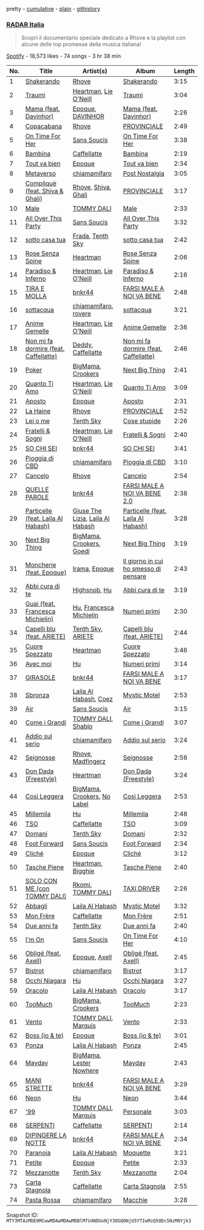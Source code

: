 pretty - [cumulative](/playlists/cumulative/37i9dQZF1DWVjDgOMO8jZl.md) - [plain](/playlists/plain/37i9dQZF1DWVjDgOMO8jZl) - [githistory](https://github.githistory.xyz/mackorone/spotify-playlist-archive/blob/main/playlists/plain/37i9dQZF1DWVjDgOMO8jZl)

### [RADAR Italia](https://open.spotify.com/playlist/37i9dQZF1DWVjDgOMO8jZl)

> Scopri il documentario speciale dedicato a Rhove e la playlist con alcune delle top promesse della musica italiana!

[Spotify](https://open.spotify.com/user/spotify) - 18,573 likes - 74 songs - 3 hr 38 min

| No. | Title | Artist(s) | Album | Length |
|---|---|---|---|---|
| 1 | [Shakerando](https://open.spotify.com/track/4EC028SvtlC25iHQSG2OIa) | [Rhove](https://open.spotify.com/artist/44DWomjW1oDuxIoBIRpmQ4) | [Shakerando](https://open.spotify.com/album/4ZF92wezwJWluQn4CQcXLJ) | 3:15 |
| 2 | [Traumi](https://open.spotify.com/track/2LIM6FxHKqRUcz2gP3byUc) | [Heartman](https://open.spotify.com/artist/7lfWprbkwMtTCuOoKGoYNt), [Lie O'Neill](https://open.spotify.com/artist/3Tg6pYYnrDvaPH2OwyMl3S) | [Traumi](https://open.spotify.com/album/6PddgCmogPiR4yyC6X8chF) | 3:04 |
| 3 | [Mama \(feat\. Davinhor\)](https://open.spotify.com/track/2Q1FMfXs5tOT9Y5JzTwyBW) | [Epoque](https://open.spotify.com/artist/5xNhapdkr2QQJoAkK9h67k), [DAVINHOR](https://open.spotify.com/artist/3viiIGEp9jn0sKz4K0D6HT) | [Mama \(feat\. Davinhor\)](https://open.spotify.com/album/5DaFcleIdZFZDsvx4C4ftg) | 2:26 |
| 4 | [Copacabana](https://open.spotify.com/track/5S7fTiSn3bpJF9UMCp9j97) | [Rhove](https://open.spotify.com/artist/44DWomjW1oDuxIoBIRpmQ4) | [PROVINCIALE](https://open.spotify.com/album/3neHYsGA6MSGSahkig6gCq) | 2:49 |
| 5 | [On Time For Her](https://open.spotify.com/track/4Y5ew6TxDKSirbM8wHYbms) | [Sans Soucis](https://open.spotify.com/artist/4vXFvvWirlvTwcl184KfDc) | [On Time For Her](https://open.spotify.com/album/2wjZrsSc136umDWRM6kMap) | 3:38 |
| 6 | [Bambina](https://open.spotify.com/track/3ConKv3XVOlkcQp0SfaHA3) | [Caffellatte](https://open.spotify.com/artist/7xmNRoYqVgsIiyIwRxrlay) | [Bambina](https://open.spotify.com/album/4RVpMxTNK77CJp8ddQbJjL) | 2:19 |
| 7 | [Tout va bien](https://open.spotify.com/track/4iuWGd3OWbHzzA8dCWoXTn) | [Epoque](https://open.spotify.com/artist/5xNhapdkr2QQJoAkK9h67k) | [Tout va bien](https://open.spotify.com/album/1Mixzi6JgQWY5499xR8ohL) | 2:34 |
| 8 | [Metaverso](https://open.spotify.com/track/4dCMB4V9Zyncd8oFAzWRSZ) | [chiamamifaro](https://open.spotify.com/artist/7IkCnJuIFuZyvZb60a5DEe) | [Post Nostalgia](https://open.spotify.com/album/0ULpaUUm6A6JluH0fnHWiv) | 3:05 |
| 9 | [Compliquè \(feat\. Shiva & Ghali\)](https://open.spotify.com/track/4NAGAsgNfPY2zoP8JfSGXc) | [Rhove](https://open.spotify.com/artist/44DWomjW1oDuxIoBIRpmQ4), [Shiva](https://open.spotify.com/artist/2K5nCggbhSZ00YCYP5qkZS), [Ghali](https://open.spotify.com/artist/3egWSWp7Y4FyCKIyvXbw7L) | [PROVINCIALE](https://open.spotify.com/album/3neHYsGA6MSGSahkig6gCq) | 3:17 |
| 10 | [Male](https://open.spotify.com/track/0BrwoWkbdxvvFnJohaw2pp) | [TOMMY DALI](https://open.spotify.com/artist/0dus12DVjr0hoFaUDOz9B5) | [Male](https://open.spotify.com/album/0SR5JsqwgUC0QxrR1dzBVO) | 2:33 |
| 11 | [All Over This Party](https://open.spotify.com/track/4Wbfb7B6ke5nJZUHX0P7mk) | [Sans Soucis](https://open.spotify.com/artist/4vXFvvWirlvTwcl184KfDc) | [All Over This Party](https://open.spotify.com/album/4ofp2cEcuD3oelw7Qp3ooz) | 3:32 |
| 12 | [sotto casa tua](https://open.spotify.com/track/1IRpiETZQGRNecgAfJOmHe) | [Frada](https://open.spotify.com/artist/1khPlpMPliiZeK53WWSWXY), [Tenth Sky](https://open.spotify.com/artist/2VFljEy461d5COnyYGISD1) | [sotto casa tua](https://open.spotify.com/album/4kLQ38DsCUQ4RPDwmWweWu) | 2:42 |
| 13 | [Rose Senza Spine](https://open.spotify.com/track/2XJc9OFlT2gWcieSgxlfHP) | [Heartman](https://open.spotify.com/artist/7lfWprbkwMtTCuOoKGoYNt) | [Rose Senza Spine](https://open.spotify.com/album/4LCVI9qr0bxmKQUfX7OaIH) | 2:06 |
| 14 | [Paradiso & Inferno](https://open.spotify.com/track/4jmdFKP6vJlEOgTXTftaHW) | [Heartman](https://open.spotify.com/artist/7lfWprbkwMtTCuOoKGoYNt), [Lie O'Neill](https://open.spotify.com/artist/3Tg6pYYnrDvaPH2OwyMl3S) | [Paradiso & Inferno](https://open.spotify.com/album/5pS1WGsTET4iAXgeueFCM9) | 2:16 |
| 15 | [TIRA E MOLLA](https://open.spotify.com/track/57dc9zSqLocF0MjIAv6Yjx) | [bnkr44](https://open.spotify.com/artist/1lwGYDWoXC7E5wDNYZBurw) | [FARSI MALE A NOI VA BENE](https://open.spotify.com/album/4kyZ7s8g1iT6LZAHJAcd29) | 2:48 |
| 16 | [sottacqua](https://open.spotify.com/track/2Pdr33YqelbFwPepOAwBQy) | [chiamamifaro](https://open.spotify.com/artist/7IkCnJuIFuZyvZb60a5DEe), [rovere](https://open.spotify.com/artist/5epzSn98pqluCq6hyGu3ux) | [sottacqua](https://open.spotify.com/album/0zj4qpoGerASVYBsq8uy2z) | 3:21 |
| 17 | [Anime Gemelle](https://open.spotify.com/track/3USBXXTmwCuu6AGrOIztpf) | [Heartman](https://open.spotify.com/artist/7lfWprbkwMtTCuOoKGoYNt), [Lie O'Neill](https://open.spotify.com/artist/3Tg6pYYnrDvaPH2OwyMl3S) | [Anime Gemelle](https://open.spotify.com/album/683rWb7DEe9DWOAIjyz6JB) | 2:36 |
| 18 | [Non mi fa dormire \(feat\. Caffellatte\)](https://open.spotify.com/track/3V2nxW0jTVF60OKbNepxUn) | [Deddy](https://open.spotify.com/artist/7FoxLMG7HePgQvwDfJj7VR), [Caffellatte](https://open.spotify.com/artist/7xmNRoYqVgsIiyIwRxrlay) | [Non mi fa dormire \(feat\. Caffellatte\)](https://open.spotify.com/album/535CWlyiMJgJOgRvbyDF4R) | 2:46 |
| 19 | [Poker](https://open.spotify.com/track/6wHgwzvhFNFT01ecGXNGrI) | [BigMama](https://open.spotify.com/artist/5A0upF7YOXwWW0R5EuahcF), [Crookers](https://open.spotify.com/artist/3o1cwVQfiDWafhYA02k13C) | [Next Big Thing](https://open.spotify.com/album/0TeCxhwt1zggy58jurdvMA) | 2:41 |
| 20 | [Quanto Ti Amo](https://open.spotify.com/track/1NhWxGIXtR2rEfxSvc5hXb) | [Heartman](https://open.spotify.com/artist/7lfWprbkwMtTCuOoKGoYNt), [Lie O'Neill](https://open.spotify.com/artist/3Tg6pYYnrDvaPH2OwyMl3S) | [Quanto Ti Amo](https://open.spotify.com/album/5Z8aea17ANp1pI8q89O7fL) | 3:09 |
| 21 | [Aposto](https://open.spotify.com/track/3KA9IQQuAumlMXg0GxWdKg) | [Epoque](https://open.spotify.com/artist/5xNhapdkr2QQJoAkK9h67k) | [Aposto](https://open.spotify.com/album/1hHnzj2rQ4boFeXBLROIXO) | 2:31 |
| 22 | [La Haine](https://open.spotify.com/track/7BW4fxpnJjIU1ETT6pdSJW) | [Rhove](https://open.spotify.com/artist/44DWomjW1oDuxIoBIRpmQ4) | [PROVINCIALE](https://open.spotify.com/album/3neHYsGA6MSGSahkig6gCq) | 2:52 |
| 23 | [Lei o me](https://open.spotify.com/track/782YSINOuz9ON86WgTeuRD) | [Tenth Sky](https://open.spotify.com/artist/2VFljEy461d5COnyYGISD1) | [Cose stupide](https://open.spotify.com/album/6F7JTOZTCThGzDo6DV1vdq) | 2:26 |
| 24 | [Fratelli & Sogni](https://open.spotify.com/track/7eU88luluIpbVBs3RTYyOd) | [Heartman](https://open.spotify.com/artist/7lfWprbkwMtTCuOoKGoYNt), [Lie O'Neill](https://open.spotify.com/artist/3Tg6pYYnrDvaPH2OwyMl3S) | [Fratelli & Sogni](https://open.spotify.com/album/5aVhpSwVPul3AWaTWq5NZG) | 2:40 |
| 25 | [SO CHI SEI](https://open.spotify.com/track/3uNwqefXvTVJROzoGzOMCj) | [bnkr44](https://open.spotify.com/artist/1lwGYDWoXC7E5wDNYZBurw) | [SO CHI SEI](https://open.spotify.com/album/7H4olKm9KSm2stKpSkih6N) | 3:41 |
| 26 | [Pioggia di CBD](https://open.spotify.com/track/5eL7azGDSAndUemSxGm79B) | [chiamamifaro](https://open.spotify.com/artist/7IkCnJuIFuZyvZb60a5DEe) | [Pioggia di CBD](https://open.spotify.com/album/4UcG471p9uZwNJUGLRG4Ib) | 3:10 |
| 27 | [Cancelo](https://open.spotify.com/track/4lstxdn27jZqnTuyaLeJfq) | [Rhove](https://open.spotify.com/artist/44DWomjW1oDuxIoBIRpmQ4) | [Cancelo](https://open.spotify.com/album/4elXQH4dGGNYwjy8f7UcB8) | 2:54 |
| 28 | [QUELLE PAROLE](https://open.spotify.com/track/44FeZREhPwoT8lYNImkVV6) | [bnkr44](https://open.spotify.com/artist/1lwGYDWoXC7E5wDNYZBurw) | [FARSI MALE A NOI VA BENE 2.0](https://open.spotify.com/album/3V5mL95C6ca2X7UoQAwGpo) | 2:38 |
| 29 | [Particelle \(feat\. Laila Al Habash\)](https://open.spotify.com/track/2w75dcKrvv4GRShZ4JEsFx) | [Giuse The Lizia](https://open.spotify.com/artist/5RUZs42sw44u16SpQQvubK), [Laila Al Habash](https://open.spotify.com/artist/6TlzdBQJ60fuenBUtDARlg) | [Particelle \(feat\. Laila Al Habash\)](https://open.spotify.com/album/1vlzf9KjSJ3Bm8T6MoGbas) | 3:28 |
| 30 | [Next Big Thing](https://open.spotify.com/track/3kkvWnuim3d3n9qXCBg9mT) | [BigMama](https://open.spotify.com/artist/5A0upF7YOXwWW0R5EuahcF), [Crookers](https://open.spotify.com/artist/3o1cwVQfiDWafhYA02k13C), [Goedi](https://open.spotify.com/artist/7bZowks3ghYkw5ywye26j9) | [Next Big Thing](https://open.spotify.com/album/0TeCxhwt1zggy58jurdvMA) | 3:19 |
| 31 | [Moncherie \(feat\. Epoque\)](https://open.spotify.com/track/3WEIhQXeExw6gRwxvOa1Ny) | [Irama](https://open.spotify.com/artist/5iot8OPcosJN9nCl7I5SdK), [Epoque](https://open.spotify.com/artist/5xNhapdkr2QQJoAkK9h67k) | [Il giorno in cui ho smesso di pensare](https://open.spotify.com/album/2bL1yZKdgMo1syeyCYDwhq) | 2:43 |
| 32 | [Abbi cura di te](https://open.spotify.com/track/0GNs56eb5LSYISdi3akjeR) | [Highsnob](https://open.spotify.com/artist/47RMRcPX8zWGaiMSZRuOd4), [Hu](https://open.spotify.com/artist/1XZA7vX3UDejpAFJtywlL6) | [Abbi cura di te](https://open.spotify.com/album/6XSxwHFDbUJ45wNnn6JklQ) | 3:19 |
| 33 | [Guai \(feat\. Francesca Michielin\)](https://open.spotify.com/track/34hOXJuqGnxRVg0B5eDrpG) | [Hu](https://open.spotify.com/artist/1XZA7vX3UDejpAFJtywlL6), [Francesca Michielin](https://open.spotify.com/artist/4jFlmD92WULLlaRS8Cj6QS) | [Numeri primi](https://open.spotify.com/album/72dqKyvNBKYp2LT4KC38vH) | 2:30 |
| 34 | [Capelli blu \(feat\. ARIETE\)](https://open.spotify.com/track/5sXsXtwDBgINAVwhoX6Ys2) | [Tenth Sky](https://open.spotify.com/artist/2VFljEy461d5COnyYGISD1), [ARIETE](https://open.spotify.com/artist/2T4kh33TYdnDesvlQyRst8) | [Capelli blu \(feat\. ARIETE\)](https://open.spotify.com/album/1uAagTn6V0Uy7auhsgOCR5) | 2:44 |
| 35 | [Cuore Spezzato](https://open.spotify.com/track/7zKKDIJ2O9hU60D0QAMovz) | [Heartman](https://open.spotify.com/artist/7lfWprbkwMtTCuOoKGoYNt) | [Cuore Spezzato](https://open.spotify.com/album/6XhfFeVmH0ZjtKfhGRDRTq) | 3:46 |
| 36 | [Avec moi](https://open.spotify.com/track/4b3d5gAAIUUhbzhRjQAZ97) | [Hu](https://open.spotify.com/artist/1XZA7vX3UDejpAFJtywlL6) | [Numeri primi](https://open.spotify.com/album/72dqKyvNBKYp2LT4KC38vH) | 3:14 |
| 37 | [GIRASOLE](https://open.spotify.com/track/6Q5BuRgXZOWItqzvZfjKxw) | [bnkr44](https://open.spotify.com/artist/1lwGYDWoXC7E5wDNYZBurw) | [FARSI MALE A NOI VA BENE](https://open.spotify.com/album/4kyZ7s8g1iT6LZAHJAcd29) | 3:17 |
| 38 | [Sbronza](https://open.spotify.com/track/13O6v6qGF3GI60fKpFkJIU) | [Laila Al Habash](https://open.spotify.com/artist/6TlzdBQJ60fuenBUtDARlg), [Coez](https://open.spotify.com/artist/5dXlc7MnpaTeUIsHLVe3n4) | [Mystic Motel](https://open.spotify.com/album/1DuxRyJopWZslxD48VCaa4) | 2:53 |
| 39 | [Air](https://open.spotify.com/track/4n73tZIQt1h4Fp4YU68eDP) | [Sans Soucis](https://open.spotify.com/artist/4vXFvvWirlvTwcl184KfDc) | [Air](https://open.spotify.com/album/2VRyPaFCaZiIaIDC3ZS6fO) | 3:15 |
| 40 | [Come i Grandi](https://open.spotify.com/track/1DOajHZ9LD7MlNVHz8NMup) | [TOMMY DALI](https://open.spotify.com/artist/0dus12DVjr0hoFaUDOz9B5), [Shablo](https://open.spotify.com/artist/6hkKbkZGvAXuvle2FhCnxy) | [Come i Grandi](https://open.spotify.com/album/61zWMNozdieRSJKQw1nzyR) | 3:07 |
| 41 | [Addio sul serio](https://open.spotify.com/track/0hPJkAuxZXnVCIEJPsAOaD) | [chiamamifaro](https://open.spotify.com/artist/7IkCnJuIFuZyvZb60a5DEe) | [Addio sul serio](https://open.spotify.com/album/0UEOp8rylvCtOqtJ98FpfP) | 3:24 |
| 42 | [Seignosse](https://open.spotify.com/track/1aHWdsWQooVkRhZL2oU8m2) | [Rhove](https://open.spotify.com/artist/44DWomjW1oDuxIoBIRpmQ4), [Madfingerz](https://open.spotify.com/artist/4VmOlyJsnQB93ZIGMO2XWo) | [Seignosse](https://open.spotify.com/album/5TmDheBbiIysuxMl2Qjhfg) | 2:56 |
| 43 | [Don Dada \(Freestyle\)](https://open.spotify.com/track/6jo48Qtrytwsr8kQeWxxAO) | [Heartman](https://open.spotify.com/artist/7lfWprbkwMtTCuOoKGoYNt) | [Don Dada \(Freestyle\)](https://open.spotify.com/album/5GxifqmiUiBmR2T4kZFuWX) | 3:24 |
| 44 | [Così Leggera](https://open.spotify.com/track/27gcKMZcvsiwyVdo0XFZLB) | [BigMama](https://open.spotify.com/artist/5A0upF7YOXwWW0R5EuahcF), [Crookers](https://open.spotify.com/artist/3o1cwVQfiDWafhYA02k13C), [No Label](https://open.spotify.com/artist/7eSQIwqpU7HGvEQVgcMqQx) | [Così Leggera](https://open.spotify.com/album/0Rjhyjo9x4aI0siMTVlOlj) | 2:53 |
| 45 | [Millemila](https://open.spotify.com/track/21Z6MRumkQbvgyfXPrrMrW) | [Hu](https://open.spotify.com/artist/1XZA7vX3UDejpAFJtywlL6) | [Millemila](https://open.spotify.com/album/5TdbB1CB4H90cDWSHlBFNC) | 2:48 |
| 46 | [TSO](https://open.spotify.com/track/361XEjtQol1QjvRNNKZisL) | [Caffellatte](https://open.spotify.com/artist/7xmNRoYqVgsIiyIwRxrlay) | [TSO](https://open.spotify.com/album/2DPY9Y2HcDleJW1LuAlkan) | 3:09 |
| 47 | [Domani](https://open.spotify.com/track/3yMk7pMnagDE4UX7H70RFp) | [Tenth Sky](https://open.spotify.com/artist/2VFljEy461d5COnyYGISD1) | [Domani](https://open.spotify.com/album/07z28nrfMwEHEZCJM4Mecu) | 2:32 |
| 48 | [Foot Forward](https://open.spotify.com/track/3Dm9mSyalSfqHdUPX5TLyR) | [Sans Soucis](https://open.spotify.com/artist/4vXFvvWirlvTwcl184KfDc) | [Foot Forward](https://open.spotify.com/album/6e3Yr0Yj7NM3ejYig0CyMK) | 2:34 |
| 49 | [Cliché](https://open.spotify.com/track/7feAP0q0KS4DW0blbHK7Pn) | [Epoque](https://open.spotify.com/artist/5xNhapdkr2QQJoAkK9h67k) | [Cliché](https://open.spotify.com/album/6bYA5jFVkSwtq3cFpGCvOz) | 3:12 |
| 50 | [Tasche Piene](https://open.spotify.com/track/6FDnLloftKFqfavEIxGJy2) | [Heartman](https://open.spotify.com/artist/7lfWprbkwMtTCuOoKGoYNt), [Bigghie](https://open.spotify.com/artist/2nLSzxzEXcb6ZSqSjWNnul) | [Tasche Piene](https://open.spotify.com/album/1rqwu4TY5aQVaipvV6TED7) | 2:40 |
| 51 | [SOLO CON ME \(con TOMMY DALI\)](https://open.spotify.com/track/6v03mGE1388jzs9Ufvivia) | [Rkomi](https://open.spotify.com/artist/056KMTw6IztdQjBmFfVyO3), [TOMMY DALI](https://open.spotify.com/artist/0dus12DVjr0hoFaUDOz9B5) | [TAXI DRIVER](https://open.spotify.com/album/4D04TN7Kw7Bq98kfDjUmgh) | 2:26 |
| 52 | [Abbagli](https://open.spotify.com/track/7Fo4H8E05oL7czxsEaHLo1) | [Laila Al Habash](https://open.spotify.com/artist/6TlzdBQJ60fuenBUtDARlg) | [Mystic Motel](https://open.spotify.com/album/1DuxRyJopWZslxD48VCaa4) | 3:32 |
| 53 | [Mon Frère](https://open.spotify.com/track/0ECjuTZzoNxv8hRSYS05AX) | [Caffellatte](https://open.spotify.com/artist/7xmNRoYqVgsIiyIwRxrlay) | [Mon Frère](https://open.spotify.com/album/4oNPumU0MDQmVBp22tZLil) | 2:51 |
| 54 | [Due anni fa](https://open.spotify.com/track/1kSspMQ30u9gHEiRlXvlMm) | [Tenth Sky](https://open.spotify.com/artist/2VFljEy461d5COnyYGISD1) | [Due anni fa](https://open.spotify.com/album/3RB9f0yIzMt3fNDTTT8xx7) | 2:40 |
| 55 | [I'm On](https://open.spotify.com/track/2wo5YYmTIeGhE6tbf0c0NN) | [Sans Soucis](https://open.spotify.com/artist/4vXFvvWirlvTwcl184KfDc) | [On Time For Her](https://open.spotify.com/album/2wjZrsSc136umDWRM6kMap) | 4:10 |
| 56 | [Obligé \(feat\. Axell\)](https://open.spotify.com/track/3ylACUPfBSPxP7KE1QRvxP) | [Epoque](https://open.spotify.com/artist/5xNhapdkr2QQJoAkK9h67k), [Axell](https://open.spotify.com/artist/2ySYVtBVDE24iUcJGfHRka) | [Obligé \(feat\. Axell\)](https://open.spotify.com/album/6SYrKjw00rrplLbusba2Cn) | 2:45 |
| 57 | [Bistrot](https://open.spotify.com/track/6BVYZ55BxhxYxOH4Tfid77) | [chiamamifaro](https://open.spotify.com/artist/7IkCnJuIFuZyvZb60a5DEe) | [Bistrot](https://open.spotify.com/album/67PCJjaYPG1cUjD9KXpQVm) | 3:17 |
| 58 | [Occhi Niagara](https://open.spotify.com/track/6FAt6ZLFlPpjg26N5vZcIJ) | [Hu](https://open.spotify.com/artist/1XZA7vX3UDejpAFJtywlL6) | [Occhi Niagara](https://open.spotify.com/album/5e4Ja9BU1I6flN0insmf1y) | 3:27 |
| 59 | [Oracolo](https://open.spotify.com/track/33SLkWv2MYlUhtUiIyy6hH) | [Laila Al Habash](https://open.spotify.com/artist/6TlzdBQJ60fuenBUtDARlg) | [Oracolo](https://open.spotify.com/album/1aHsVu3iBZ3EWqm3U0R4Oy) | 3:17 |
| 60 | [TooMuch](https://open.spotify.com/track/4xNJDgvIlMjFIVTr7Fz72j) | [BigMama](https://open.spotify.com/artist/5A0upF7YOXwWW0R5EuahcF), [Crookers](https://open.spotify.com/artist/3o1cwVQfiDWafhYA02k13C) | [TooMuch](https://open.spotify.com/album/5W1SrEyT5psrYtuyqkOyCi) | 2:23 |
| 61 | [Vento](https://open.spotify.com/track/5t5qgKLqicCX7qrbYR3GHM) | [TOMMY DALI](https://open.spotify.com/artist/0dus12DVjr0hoFaUDOz9B5), [Marquis](https://open.spotify.com/artist/085cKKfPPbCCfU5LBPXkuC) | [Vento](https://open.spotify.com/album/0tEm7FepTMZ4JgfloAAQrJ) | 2:33 |
| 62 | [Boss \(io & te\)](https://open.spotify.com/track/5lXDYzI9tKb6Vx6Wg1yq4a) | [Epoque](https://open.spotify.com/artist/5xNhapdkr2QQJoAkK9h67k) | [Boss \(io & te\)](https://open.spotify.com/album/6dQS4H6TAnoFx45RGVrGVy) | 3:01 |
| 63 | [Ponza](https://open.spotify.com/track/5HfObWIsEfQ2PW5Kn57IId) | [Laila Al Habash](https://open.spotify.com/artist/6TlzdBQJ60fuenBUtDARlg) | [Ponza](https://open.spotify.com/album/3eeyeSBJ0KSAmhgf91dWhO) | 2:45 |
| 64 | [Mayday](https://open.spotify.com/track/6BfywUJ9tXjFNVvLZU1wNW) | [BigMama](https://open.spotify.com/artist/5A0upF7YOXwWW0R5EuahcF), [Lester Nowhere](https://open.spotify.com/artist/0wolj0IKnhhYnBFynfNaQn) | [Mayday](https://open.spotify.com/album/5AwOXRsX7ZO4Q9n4g0C9N0) | 2:43 |
| 65 | [MANI STRETTE](https://open.spotify.com/track/5Qo4lrFwepxf9bofOradCv) | [bnkr44](https://open.spotify.com/artist/1lwGYDWoXC7E5wDNYZBurw) | [FARSI MALE A NOI VA BENE](https://open.spotify.com/album/4kyZ7s8g1iT6LZAHJAcd29) | 3:29 |
| 66 | [Neon](https://open.spotify.com/track/0g6UGZ5tT22aThl4DdKg37) | [Hu](https://open.spotify.com/artist/1XZA7vX3UDejpAFJtywlL6) | [Neon](https://open.spotify.com/album/3HO76Ham4KcLnMY7PsCCTp) | 3:44 |
| 67 | ['99](https://open.spotify.com/track/69wEOSLds5SSKy4lUVbaS2) | [TOMMY DALI](https://open.spotify.com/artist/0dus12DVjr0hoFaUDOz9B5), [Marquis](https://open.spotify.com/artist/085cKKfPPbCCfU5LBPXkuC) | [Personale](https://open.spotify.com/album/7h6T5PwDffabt7N6xBQh3Q) | 3:03 |
| 68 | [SERPENTI](https://open.spotify.com/track/0M23VPfGeVvHpBM1rYhULk) | [Caffellatte](https://open.spotify.com/artist/7xmNRoYqVgsIiyIwRxrlay) | [SERPENTI](https://open.spotify.com/album/5XUlQst8QXgZPheieGtDG8) | 2:14 |
| 69 | [DIPINGERE LA NOTTE](https://open.spotify.com/track/5A6Rrz4XBXPMRAlVN1tLOR) | [bnkr44](https://open.spotify.com/artist/1lwGYDWoXC7E5wDNYZBurw) | [FARSI MALE A NOI VA BENE](https://open.spotify.com/album/4kyZ7s8g1iT6LZAHJAcd29) | 2:34 |
| 70 | [Paranoia](https://open.spotify.com/track/3yHmVCjg1ed4BrPJIwj2DL) | [Laila Al Habash](https://open.spotify.com/artist/6TlzdBQJ60fuenBUtDARlg) | [Moquette](https://open.spotify.com/album/0oST0heRwy4pEVmiMTTqz7) | 3:21 |
| 71 | [Petite](https://open.spotify.com/track/2Yuqyd3Ah8n2pcumd7xB6v) | [Epoque](https://open.spotify.com/artist/5xNhapdkr2QQJoAkK9h67k) | [Petite](https://open.spotify.com/album/7lXvqyfPkgQpx6jXTOQBni) | 2:33 |
| 72 | [Mezzanotte](https://open.spotify.com/track/652Qiud4KveJC4uUDFDXNw) | [Tenth Sky](https://open.spotify.com/artist/2VFljEy461d5COnyYGISD1) | [Mezzanotte](https://open.spotify.com/album/1pNTOh7L7lDbZGelqCpEKo) | 2:04 |
| 73 | [Carta Stagnola](https://open.spotify.com/track/4AtrGRtFW1EBlarvKAHC7v) | [Caffellatte](https://open.spotify.com/artist/7xmNRoYqVgsIiyIwRxrlay) | [Carta Stagnola](https://open.spotify.com/album/5w1x81v8JwYQ3dxsDwyaFT) | 2:55 |
| 74 | [Pasta Rossa](https://open.spotify.com/track/4ZM0faoYcQViZmQYKUdpyc) | [chiamamifaro](https://open.spotify.com/artist/7IkCnJuIFuZyvZb60a5DEe) | [Macchie](https://open.spotify.com/album/24TYUiY7aNSq7MeI9VamLh) | 3:28 |

Snapshot ID: `MTY3MTAzMDE0MCwwMDAwMDAwMDBlMTU4NDUxNjY3OGQ0NjU5YTIwMzQ5ODc5NzM0Yjk3`
